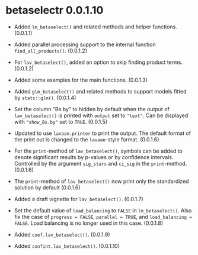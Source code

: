 # betaselectr 0.0.1.10

- Added `lm_betaselect()` and related
  methods and helper functions.
  (0.0.1.1)

- Added parallel processing support to
  the internal function
  `find_all_products()`. (0.0.1.2)

- For `lav_betaselect()`, added an
  option to skip finding product
  terms. (0.0.1.2)

- Added some examples for the main
  functions. (0.0.1.3)

- Added `glm_betaselect()` and
  related methods to
  support models fitted by
  `stats::glm()`. (0.0.1.4)

- Set the column "Bs.by" to hidden
  by default when the output of
  `lav_betaselect()` is printed with
  `output` set to `"text"`. Can be
  displayed with `"show_Bs.by"` set
  to `TRUE`. (0.0.1.5)

- Updated to use `lavaan.printer`
  to print the output. The default
  format of the print out is changed
  to the `lavaan`-style format. (0.0.1.6)

- For the `print`-method of `lav_betaselect()`,
  symbols can be added to denote
  significant results by p-values
  or by confidence intervals. Controlled
  by the argument `sig_stars` and
  `ci_sig` in the `print`-method. (0.0.1.6)

- The `print`-method of `lav_betaselect()`
  now print only the standardized solution
  by default (0.0.1.6)

- Added a draft vignette for
  `lav_betaselect()`. (0.0.1.7)

- Set the default value of `load_balancing`
  to `FALSE` in `lm_betaselect()`. Also
  fix the case of `progress = FALSE`,
  `parallel = TRUE`, and `load_balancing = FALSE`.
  Load balancing is no longer used in this
  case. (0.0.1.8)

- Added `coef.lav_betaselect()`. (0.0.1.9)

- Added `confint.lav_betaselect()`. (0.0.1.10)
